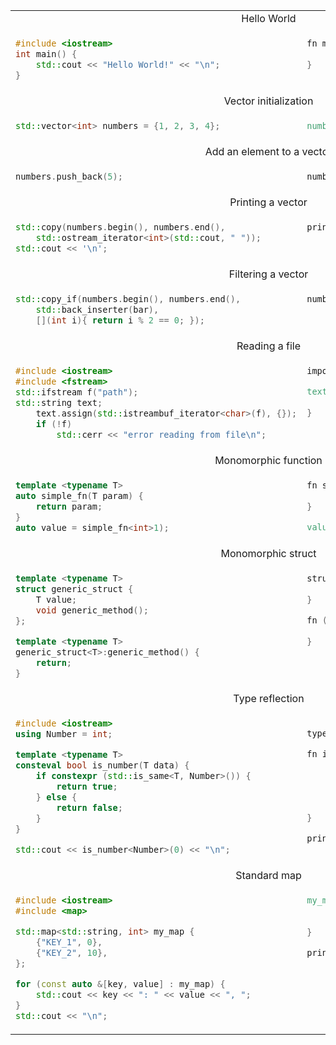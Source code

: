 <table>
<tr><td colspan="2" align="center">Hello World</td></tr>
<tr>
<td>

```cpp
#include <iostream>
int main() {
	std::cout << "Hello World!" << "\n";
}
```

</td>
<td valign="top">

```v
fn main() {
	println('Hello World!')
}
```

</td>
</tr>

<tr><td colspan="2" align="center">Vector initialization</td></tr>
<tr>
<td>

```cpp
std::vector<int> numbers = {1, 2, 3, 4};
```

</td>
<td valign="top">

```v
numbers := [1, 2, 3, 4]
```

</td>
</tr>

<tr><td colspan="2" align="center">Add an element to a vector</td></tr>
<tr>
<td>

```cpp
numbers.push_back(5);
```

</td>
<td valign="top">

```v
numbers << 5
```

</td>
</tr>

<tr><td colspan="2" align="center">Printing a vector</td></tr>
<tr>
<td>

```cpp
std::copy(numbers.begin(), numbers.end(),
	std::ostream_iterator<int>(std::cout, " "));
std::cout << '\n';
```

</td>
<td valign="top">

```v
println(numbers)
```

</td>
</tr>

<tr><td colspan="2" align="center">Filtering a vector</td></tr>
<tr>
<td>

```cpp
std::copy_if(numbers.begin(), numbers.end(),
	std::back_inserter(bar),
	[](int i){ return i % 2 == 0; });
```

</td>
<td valign="top">

```cpp
numbers.filter(it % 2 == 0)
```

</td>
</tr>

<tr><td colspan="2" align="center">Reading a file</td></tr>
<tr>
<td>

```cpp
#include <iostream>
#include <fstream>
std::ifstream f("path");
std::string text;
	text.assign(std::istreambuf_iterator<char>(f), {});
	if (!f)
		std::cerr << "error reading from file\n";
```

</td>
<td valign="top">

```v
import os

text := os.read_file(path) or {
	eprintln(err)
}
```

</td>
</tr>

<tr><td colspan="2" align="center">Monomorphic function</td></tr>
<tr>
<td>

```cpp
template <typename T>
auto simple_fn(T param) {
	return param;
}
auto value = simple_fn<int>1);
```

</td>
<td valign="top">

```v
fn simple_fn[T](param T) T {
	return param
}

value := simple_fn(1)

```

</td>
</tr>

<tr><td colspan="2" align="center">Monomorphic struct</td></tr>
<tr>
<td>

```cpp
template <typename T>
struct generic_struct {
	T value;
	void generic_method();
};

template <typename T>
generic_struct<T>:generic_method() {
	return;
}

```

</td>
<td valign="top">

```v
struct GenericStruct[T] {
	value T
}

fn (g GenericStruct[T]) generic_method() {
	return
}
```

</td>
</tr>

<tr><td colspan="2" align="center">Type reflection</td></tr>
<tr>
<td>

```cpp
#include <iostream>
using Number = int;

template <typename T>
consteval bool is_number(T data) {
	if constexpr (std::is_same<T, Number>()) {
		return true;
	} else {
		return false;
	}
}

std::cout << is_number<Number>(0) << "\n";
```

</td>
<td valign="top">

```v

type Number = int

fn is_number[T](data T) bool {
	$if T is Number {
		return true
	} $else {
		return false
	}
}

println(is_number(Number(0)))

```

</td>
</tr>

<tr><td colspan="2" align="center">Standard map</td></tr>
<tr>
<td>

```cpp
#include <iostream>
#include <map>

std::map<std::string, int> my_map {
	{"KEY_1", 0},
	{"KEY_2", 10},
};

for (const auto &[key, value] : my_map) {
	std::cout << key << ": " << value << ", ";
}
std::cout << "\n";
```

</td>
<td valign="top">

```v
my_map := {
	'KEY_1': 0
	'KEY_2': 10
}

println(my_map)
```

</td>
</tr>

</table>

